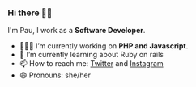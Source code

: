 ### Hi there 👋🏽

I'm Pau, I work as a **Software Developer**.

- 👩🏽‍💻 I’m currently working on **PHP and Javascript**.
- 🌱 I’m currently learning about Ruby on rails
- 📫 How to reach me: [Twitter](https://twitter.com/pau87x) and [Instagram](https://instagram.com/pau87x)
- 😄 Pronouns: she/her
